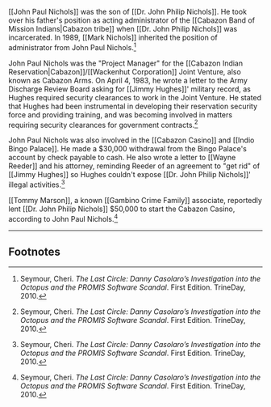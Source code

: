 [[John Paul Nichols]] was the son of [[Dr. John Philip Nichols]]. He took over his father's position as acting administrator of the [[Cabazon Band of Mission Indians|Cabazon tribe]] when [[Dr. John Philip Nichols]] was incarcerated. In 1989, [[Mark Nichols]] inherited the position of administrator from John Paul Nichols.[^1]

John Paul Nichols was the "Project Manager" for the [[Cabazon Indian Reservation|Cabazon]]/[[Wackenhut Corporation]] Joint Venture, also known as Cabazon Arms. On April 4, 1983, he wrote a letter to the Army Discharge Review Board asking for [[Jimmy Hughes]]' military record, as Hughes required security clearances to work in the Joint Venture. He stated that Hughes had been instrumental in developing their reservation security force and providing training, and was becoming involved in matters requiring security clearances for government contracts.[^1]

John Paul Nichols was also involved in the [[Cabazon Casino]] and [[Indio Bingo Palace]]. He made a $30,000 withdrawal from the Bingo Palace's account by check payable to cash. He also wrote a letter to [[Wayne Reeder]] and his attorney, reminding Reeder of an agreement to "get rid" of [[Jimmy Hughes]] so Hughes couldn't expose [[Dr. John Philip Nichols]]' illegal activities.[^1]

[[Tommy Marson]], a known [[Gambino Crime Family]] associate, reportedly lent [[Dr. John Philip Nichols]] $50,000 to start the Cabazon Casino, according to John Paul Nichols.[^1]

---
## Footnotes

[^1]: Seymour, Cheri. *The Last Circle: Danny Casolaro’s Investigation into the Octopus and the PROMIS Software Scandal*. First Edition. TrineDay, 2010.